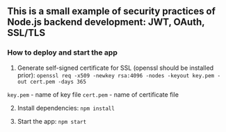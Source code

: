 ## This is a small example of security practices of Node.js backend development: JWT, OAuth, SSL/TLS

### How to deploy and start the app

1. Generate self-signed certificate for SSL (openssl should be installed prior):
`openssl req -x509 -newkey rsa:4096 -nodes -keyout key.pem -out cert.pem -days 365`

`key.pem` - name of key file
`cert.pem` - name of certificate file

2. Install dependencies:
`npm install`

3. Start the app:
`npm start`
